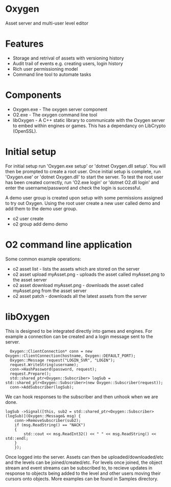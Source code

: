 # Oxygen
Asset server and multi-user level editor

# Features
* Storage and retrival of assets with versioning history
* Audit trail of events e.g. creating users, login history
* Rich user permissioning model
* Command line tool to automate tasks

# Components
* Oxygen.exe - The oxygen server component
* O2.exe - The oxygen command line tool
* libOxygen - A C++ static library to communicate with the Oxygen server to embed within engines or games. This has a dependancy on LibCrypto (OpenSSL).

# Initial setup
For initial setup run 'Oxygen.exe setup' or 'dotnet Oxygen.dll setup'. You will then be prompted to create a root user. Once initial setup is complete, run 'Oxygen.exe' or 'dotnet Oxygen.dll' to start the server. To test the root user has been created correctly, run 'O2.exe login' or 'dotnet O2.dll login' and enter the username/password and check the login is successful.

A demo user group is created upon setup with some permissions assigned to try out Oxygen. Using the root user create a new user called demo and add them to the demo user group.
* o2 user create
* o2 group add demo demo

# O2 command line application
Some common example operations:
* o2 asset list - lists the assets which are stored on the server
* o2 asset upload myAsset.png - uploads the asset called myAsset.png to the asset server
* o2 asset download myAsset.png - downloads the asset called myAsset.png from the asset server
* o2 asset patch - downloads all the latest assets from the server

# libOxygen
This is designed to be integrated directly into games and engines. For example a connection can be created and a login message sent to the server.
```
  Oxygen::ClientConnection* conn = new Oxygen::ClientConnection(hostname, Oxygen::DEFAULT_PORT);
  Oxygen::Message request("LOGIN_SVR", "LOGIN");
  request.WriteString(username);
  conn->HashPassword(password, request);
  request.Prepare();
  std::shared_ptr<Oxygen::Subscriber> logSub = std::shared_ptr<Oxygen::Subscriber>(new Oxygen::Subscriber(request));
  conn->AddSubscriber(logSub);
```
We can hook responses to the subscriber and then unhook when we are done.
```
logSub ->Signal([this, sub2 = std::shared_ptr<Oxygen::Subscriber>(logSub)](Oxygen::Message& msg) {
    conn->RemoveSubscriber(sub2);
    if (msg.ReadString() == "NACK")
    {
        std::cout << msg.ReadInt32() << " " << msg.ReadString() << std::endl;
    }
    });
```
Once logged into the server. Assets can then be uploaded/downloaded/etc and the levels can be joined/created/etc. For levels once joined, the object stream and event streams can be subscribed to, to recieve updates in response to objects being added to the level and other users moving their cursors onto objects. More examples can be found in Samples directory.
